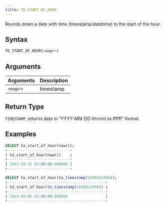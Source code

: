 ```yaml
---
title: TO_START_OF_HOUR
---
```


Rounds down a date with time (timestamp/datetime) to the start of the hour.
## Syntax

```sql
TO_START_OF_HOUR(<expr>)
```

## Arguments

| Arguments | Description |
|-----------|-------------|
| `<expr>`  | timestamp   |

## Return Type

`TIMESTAMP`, returns date in “YYYY-MM-DD hh:mm:ss.ffffff” format.

## Examples

```sql
SELECT to_start_of_hour(now());
+----------------------------+
| to_start_of_hour(now())    |
+----------------------------+
| 2022-10-15 03:00:00.000000 |
+----------------------------+

SELECT to_start_of_hour(to_timestamp(1630812366));
+--------------------------------------------+
| to_start_of_hour(to_timestamp(1630812366)) |
+--------------------------------------------+
| 2021-09-05 03:00:00.000000                 |
+--------------------------------------------+
```
